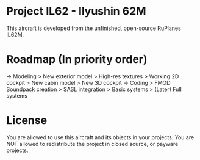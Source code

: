 # Project IL62 - Ilyushin 62M
  This aircraft is developed from the unfinished, open-source RuPlanes IL62M.
  
 # Roadmap (In priority order)
  -> Modeling
    > New exterior model
    > High-res textures
    > Working 2D cockpit
    > New cabin model
    > New 3D cockpit
  -> Coding
    > FMOD Soundpack creation
    > SASL integration
    > Basic systems
    > (Later) Full systems
    
# License
  You are allowed to use this aircraft and its objects in your projects. You are NOT allowed to redistribute the project in closed source, or payware projects.
